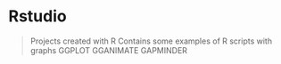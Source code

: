 # Rstudio
>Projects created with R
Contains some examples of R scripts with graphs
> GGPLOT
> GGANIMATE
>GAPMINDER

